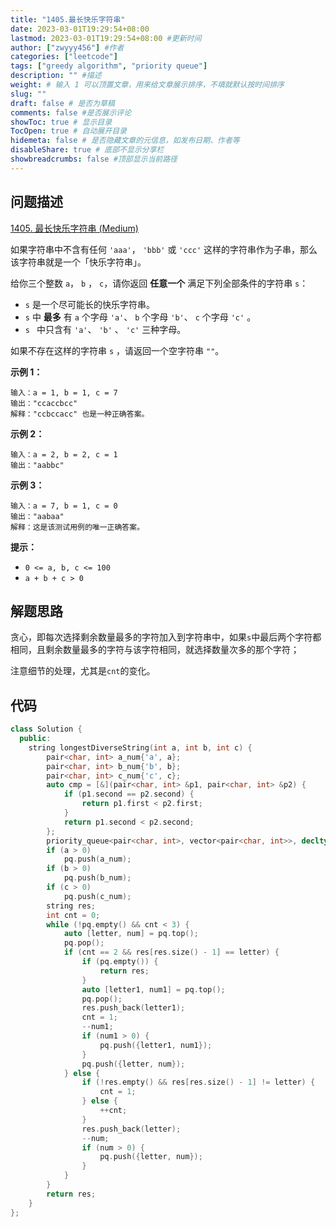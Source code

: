 ```yaml
---
title: "1405.最长快乐字符串"
date: 2023-03-01T19:29:54+08:00
lastmod: 2023-03-01T19:29:54+08:00 #更新时间
author: ["zwyyy456"] #作者
categories: ["leetcode"]
tags: ["greedy algorithm", "priority queue"]
description: "" #描述
weight: # 输入 1 可以顶置文章，用来给文章展示排序，不填就默认按时间排序
slug: ""
draft: false # 是否为草稿
comments: false #是否展示评论
showToc: true # 显示目录
TocOpen: true # 自动展开目录
hidemeta: false # 是否隐藏文章的元信息，如发布日期、作者等
disableShare: true # 底部不显示分享栏
showbreadcrumbs: false #顶部显示当前路径
---
```

## 问题描述
[1405. 最长快乐字符串 (Medium)](https://leetcode.cn/problems/longest-happy-string/)

如果字符串中不含有任何 `'aaa'`， `'bbb'` 或 `'ccc'`
这样的字符串作为子串，那么该字符串就是一个「快乐字符串」。

给你三个整数 `a`， `b` ， `c`，请你返回 **任意一个** 满足下列全部条件的字符串 `s`：

- `s` 是一个尽可能长的快乐字符串。
- `s` 中 **最多** 有 `a` 个字母 `'a'`、 `b` 个字母 `'b'`、 `c` 个字母 `'c'`
。
- `s ` 中只含有 `'a'`、 `'b'` 、 `'c'` 三种字母。

如果不存在这样的字符串 `s` ，请返回一个空字符串 `""`。

**示例 1：**

```
输入：a = 1, b = 1, c = 7
输出："ccaccbcc"
解释："ccbccacc" 也是一种正确答案。

```

**示例 2：**

```
输入：a = 2, b = 2, c = 1
输出："aabbc"

```

**示例 3：**

```
输入：a = 7, b = 1, c = 0
输出："aabaa"
解释：这是该测试用例的唯一正确答案。
```

**提示：**

- `0 <= a, b, c <= 100`
- `a + b + c > 0`

## 解题思路
贪心，即每次选择剩余数量最多的字符加入到字符串中，如果`s`中最后两个字符都相同，且剩余数量最多的字符与该字符相同，就选择数量次多的那个字符；

注意细节的处理，尤其是`cnt`的变化。

## 代码
```cpp
class Solution {
  public:
    string longestDiverseString(int a, int b, int c) {
        pair<char, int> a_num{'a', a};
        pair<char, int> b_num{'b', b};
        pair<char, int> c_num{'c', c};
        auto cmp = [&](pair<char, int> &p1, pair<char, int> &p2) {
            if (p1.second == p2.second) {
                return p1.first < p2.first;
            }
            return p1.second < p2.second;
        };
        priority_queue<pair<char, int>, vector<pair<char, int>>, decltype(cmp)> pq(cmp);
        if (a > 0)
            pq.push(a_num);
        if (b > 0)
            pq.push(b_num);
        if (c > 0)
            pq.push(c_num);
        string res;
        int cnt = 0;
        while (!pq.empty() && cnt < 3) {
            auto [letter, num] = pq.top();
            pq.pop();
            if (cnt == 2 && res[res.size() - 1] == letter) {
                if (pq.empty()) {
                    return res;
                }
                auto [letter1, num1] = pq.top();
                pq.pop();
                res.push_back(letter1);
                cnt = 1;
                --num1;
                if (num1 > 0) {
                    pq.push({letter1, num1});
                }
                pq.push({letter, num});
            } else {
                if (!res.empty() && res[res.size() - 1] != letter) {
                    cnt = 1;
                } else {
                    ++cnt;
                }
                res.push_back(letter);
                --num;
                if (num > 0) {
                    pq.push({letter, num});
                }
            }
        }
        return res;
    }
};
```